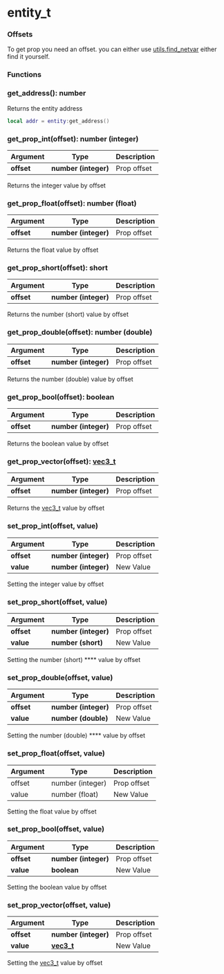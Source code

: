 # entity\_t

### Offsets

To get prop you need an offset. you can either use [utils.find\_netvar](../tables/utils.md#find\_netvar-table-prop-number-integer) either find it yourself.&#x20;

### Functions

### get\_address(): number

Returns the entity address

```lua
local addr = entity:get_address()
```

### get\_prop\_int(offset): number (integer)

| Argument   | Type                 | Description |
| ---------- | -------------------- | ----------- |
| **offset** | **number (integer)** | Prop offset |

Returns the integer value by offset

### get\_prop\_float(offset): number (float)

| Argument   | Type                 | Description |
| ---------- | -------------------- | ----------- |
| **offset** | **number (integer)** | Prop offset |

Returns the float value by offset

### get\_prop\_short(offset): short

| Argument   | Type                 | Description |
| ---------- | -------------------- | ----------- |
| **offset** | **number (integer)** | Prop offset |

Returns the number (short) value by offset

### get\_prop\_double(offset): number (double)

| Argument   | Type                 | Description |
| ---------- | -------------------- | ----------- |
| **offset** | **number (integer)** | Prop offset |

Returns the number (double) value by offset

### get\_prop\_bool(offset): boolean

| Argument   | Type                 | Description |
| ---------- | -------------------- | ----------- |
| **offset** | **number (integer)** | Prop offset |

Returns the boolean value by offset

### get\_prop\_vector(offset): [vec3\_t](vec3\_t.md)

| Argument   | Type                 | Description |
| ---------- | -------------------- | ----------- |
| **offset** | **number (integer)** | Prop offset |

Returns the [vec3\_t](vec3\_t.md) value by offset

### set\_prop\_int(offset, value)

| Argument   | Type                 | Description |
| ---------- | -------------------- | ----------- |
| **offset** | **number (integer)** | Prop offset |
| **value**  | **number (integer)** | New Value   |

Setting the integer value by offset

### set\_prop\_short(offset, value)

| Argument   | Type                 | Description |
| ---------- | -------------------- | ----------- |
| **offset** | **number (integer)** | Prop offset |
| **value**  | **number (short)**   | New Value   |

Setting the number (short) **** value by offset

### set\_prop\_double(offset, value)

| Argument   | Type                 | Description |
| ---------- | -------------------- | ----------- |
| **offset** | **number (integer)** | Prop offset |
| **value**  | **number (double)**  | New Value   |

Setting the number (double) **** value by offset

### set\_prop\_float(offset, value)

| Argument | Type             | Description |
| -------- | ---------------- | ----------- |
| offset   | number (integer) | Prop offset |
| value    | number (float)   | New Value   |

Setting the float value by offset

### set\_prop\_bool(offset, value)

| Argument   | Type                 | Description |
| ---------- | -------------------- | ----------- |
| **offset** | **number (integer)** | Prop offset |
| **value**  | **boolean**          | New Value   |

Setting the boolean value by offset

### set\_prop\_vector(offset, value)

| Argument   | Type                              | Description |
| ---------- | --------------------------------- | ----------- |
| **offset** | **number (integer)**              | Prop offset |
| **value**  | ****[**vec3\_t**](vec3\_t.md)**** | New Value   |

Setting the [vec3\_t](vec3\_t.md) value by offset
